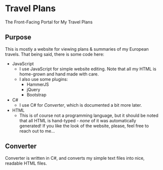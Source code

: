 # Travel Plans
The Front-Facing Portal for My Travel Plans

## Purpose
This is mostly a website for viewing plans & summaries of my European travels. That being said, there is some code here:
- JavaScript
  - I use JavaScript for simple website editing. Note that all my HTML is home-grown and hand made with care.
  - I also use some plugins:
    - HammerJS
    - jQuery
    - Bootstrap
- C#
  - I use C# for _Converter_, which is documented a bit more later.
- HTML
  - This is of course not a programming language, but it should be noted that all HTML is hand-typed - *none* of it was automatically generated! If you like the look of the website, please, feel free to reach out to me...
  

## Converter
Converter is written in C#, and converts my simple text files into nice, readable HTML files.
